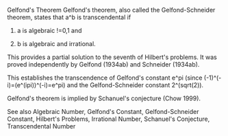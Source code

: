 Gelfond's Theorem
Gelfond's theorem, also called the Gelfond-Schneider theorem, states that a^b is transcendental if

1. a is algebraic !=0,1 and

2. b is algebraic and irrational.

This provides a partial solution to the seventh of Hilbert's problems. It was proved independently by Gelfond (1934ab) and Schneider (1934ab).

This establishes the transcendence of Gelfond's constant e^pi (since (-1)^(-i)=(e^(ipi))^(-i)=e^pi) and the Gelfond-Schneider constant 2^(sqrt(2)).

Gelfond's theorem is implied by Schanuel's conjecture (Chow 1999).

See also
Algebraic Number, Gelfond's Constant, Gelfond-Schneider Constant, Hilbert's Problems, Irrational Number, Schanuel's Conjecture, Transcendental Number